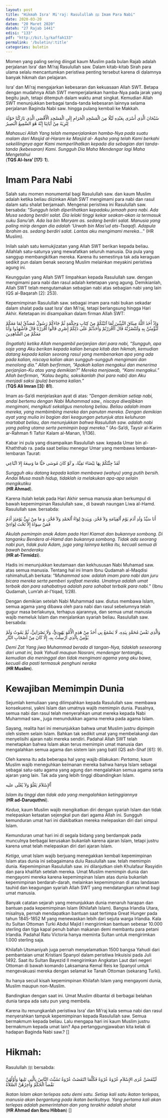 ```yaml
---
layout: post
title: "Hikmah Isra' Mi'raj: Rasulullah ﷺ Imam Para Nabi"
date: 2020-03-20
datem: "20 Maret 2020"
dateh: "27 Rajab 1441"
edisi: "133"
pdf: "http://bit.ly/kaffah133"
permalink: '/buletin/:title'
categories: buletin
---
```


Momen yang paling sering diingat kaum Muslim pada bulan Rajab adalah perjalanan Isra’ dan Mi’raj Rasulullah saw. Dalam kitab-kitab Sirah para ulama selalu mencantumkan peristiwa penting tersebut karena di dalamnya banyak hikmah dan pelajaran.

Isra’ dan Mi’raj mengajarkan kebesaran dan kekuasaan Allah SWT. Betapa dengan mudahnya Allah SWT memperjalankan hamba-Nya pada jarak yang begitu jauh, tetapi ditempuh dalam waktu amat singkat. Kemudian Allah SWT menunjukkan berbagai tanda-tanda kebesaran lainnya selama perjalanan Baginda Nabi saw. hingga pulang kembali ke Makkah.

<p class="text-right-arabic">
سُبْحَانَ الَّذِي أَسْرَى بِعَبْدِهِ لَيْلًا مِنَ الْمَسْجِدِ الْحَرَامِ إِلَى الْمَسْجِدِ الْأَقْصَى الَّذِي بَارَكْنَا حَوْلَهُ لِنُرِيَهُ مِنْ آيَاتِنَا إِنَّهُ هُوَ السَّمِيعُ الْبَصِيرُ
</p>

<p class="text-right-arti">
<i>Mahasuci Allah Yang telah memperjalankan hamba-Nya pada suatu malam dari Masjid al-Haram ke Masjid al- Aqsha yang telah Kami berkahi sekelilingnya agar Kami memperlihatkan kepada dia sebagian dari tanda-tanda (kebesaran) Kami. Sungguh Dia Maha Mendengar lagi Maha Mengetahui</i><br>
(<b>TQS Al-Isra’ [17]: 1</b>).
</p>

# Imam Para Nabi

Salah satu momen monumental bagi Rasulullah saw. dan kaum Muslim adalah ketika beliau diizinkan Allah SWT mengimami para nabi dan rasul dalam satu shalat berjamaah. Mengenai peristiwa ini Rasulullah saw. bersabda: “<i>Sungguh telah diperlihatkan kepadaku jemaah para nabi. Ada Musa sedang berdiri salat. Dia lelaki tinggi kekar seakan-akan ia termasuk suku Sanu’ah. Ada Isa bin Maryam as. sedang berdiri salat. Manusia yang paling mirip dengan dia adalah ‘Urwah bin Mas’ud ats-Tsaqafi. Adapula Ibrahim as. sedang berdiri salat. Lantas aku mengimami mereka…</i>” (HR Muslim).

Inilah salah satu kemukjizatan yang Allah SWT berikan kepada beliau. Allahlah satu-satunya yang mewafatkan seluruh manusia. Dia pula yang sanggup membangkitkan mereka. Karena itu semestinya tak ada keraguan sedikit pun dalam benak seorang Muslim melainkan meyakini peristiwa agung ini.

Keunggulan yang Allah SWT limpahkan kepada Rasulullah saw. dengan mengimami para nabi dan rasul adalah ketetapan yang agung. Demikianlah, Allah SWT telah mengutamakan sebagian nabi atas sebagian nabi yang lain (QS al-Baqarah [2]: 253).

Kepemimpinan Rasulullah saw. sebagai imam para nabi bukan sekadar dalam shalat pada saat Isra’ dan Mi’raj, tetapi berlangsung hingga Hari Akhir. Ketetapan ini disampaikan dalam firman Allah SWT:

<p class="text-right-arabic">
وَإِذْ أَخَذَ اللَّهُ مِيثَاقَ النَّبِيِّينَ لَمَا آتَيْتُكُمْ مِنْ كِتَابٍ وَحِكْمَةٍ ثُمَّ جَاءَكُمْ رَسُولٌ مُصَدِّقٌ لِمَا مَعَكُمْ لَتُؤْمِنُنَّ بِهِ وَلَتَنْصُرُنَّهُ قَالَ أَأَقْرَرْتُمْ وَأَخَذْتُمْ عَلَى ذَلِكُمْ إِصْرِي قَالُوا أَقْرَرْنَا قَالَ فَاشْهَدُوا وَأَنَا مَعَكُمْ مِنَ الشَّاهِدِينَ
</p>

<p class="text-right-arti">
<i>(Ingatlah) ketika Allah mengambil perjanjian dari para nabi, “Sungguh, apa saja yang Aku berikan kepada kalian berupa kitab dan hikmah, kemudian datang kepada kalian seorang rasul yang membenarkan apa yang ada pada kalian, niscaya kalian akan sungguh-sungguh mengimani dan menolong dia.” Allah berfirman, “Apakah kalian mengakui dan menerima perjanjian-Ku atas yang demikian?” Mereka menjawab, “Kami mengakui.” Allah berfirman, “Kalau begitu, saksikanlah (hai para nabi) dan Aku menjadi saksi (pula) bersama kalian.”</i><br>
(<b>TQS Ali Imran [3]: 81</b>).
</p>

Imam as-Sa’di menjelaskan ayat di atas: “<i>Dengan demikian setiap nabi, andai bertemu dengan Nabi Muhammad saw., niscaya diwajibkan mengimani, mengikuti sekaligus menolong beliau. Beliau adalah imam mereka, yang membimbing mereka dan panutan mereka. Dengan demikian ayat yang mulia ini bagian dari keagungan petunjuk atas keluhuran martabat beliau, dan menunjukkan bahwa Rasulullah saw. adalah nabi yang paling utama serta pemimpin bagi mereka.</i>” (As-Sa’di, Taysir al-Karim ar-Rahman fi Tafsir Kalam al-Manan, 1/136).

Kabar ini pula yang disampaikan Rasulullah saw. kepada Umar bin al-Khaththab ra. pada saat beliau menegur Umar yang membawa lembaran-lembaran Taurat:

<p class="text-right-arabic">
لَقَدْ جِئْتُكُمْ بِهَا بَيْضَاءَ نَقِيَّةً، و َلَوْ كَانَ مُوسَى حَيًّا مَا وَسِعَهُ إِلا اتِّبَاعِي
</p>

<p class="text-right-arti">
<i>Sungguh aku datang kepada kalian membawa (wahyu) yang putih bersih. Andai Musa masih hidup, tidaklah ia melakukan apa-apa selain mengikutiku</i><br>
(<b>HR Ahmad</b>).
</p>

Karena itulah kelak pada Hari Akhir semua manusia akan berkumpul di bawah kepemimpinan Rasulullah saw., di bawah naungan Liwa al-Hamd. Rasulullah saw. bersabda:

<p class="text-right-arabic">
أَنَا سَيِّدُ وَلَدِ آَدَمَ يَوْمَ اْلقِيَامَةِ وَلاَ فَخْرَ، وَبِيَدِيْ لِوَاءُ اْلحَمْدِ وَلاَ فَخْرَ، وَ مَا مِنْ نَبِيٍّ يَوْمَئِذٍ آَدَمُ فَمَنْ سِوَاهُ إِلاَّ تَحْتَ لِوَاءِيْ
</p>

<p class="text-right-arti">
<i>Akulah pemimpin anak Adam pada Hari Kiamat dan bukannya sombong. Di tanganku Bendera al-Hamd dan bukannya sombong. Tidak ada seorang nabi pun, tidak pula Adam, juga yang lainnya ketika itu, kecuali semua di bawah benderaku</i><br>
(<b>HR at-Tirmidzi</b>).
</p>

Hadis ini menunjukkan keutamaan dan kekhususan Nabi Muhamad saw. atas semua manusia. Tentang hal ini Imam Ibnu Qudamah al-Maqdisi rahimahulLah berkata: “<i>Muhammad saw. adalah imam para nabi dan juru bicara mereka serta pemberi syafaat mereka. Umatnya adalah umat terbaik dan para sahabatnya adalah para sahabat terbaik para nabi.</i>” (Ibnu Qudamah, Lum’ah al-I’tiqad, 1/28).

Dengan demikian setelah Nabi Muhammad saw. diutus membawa Islam, semua agama yang dibawa oleh para nabi dan rasul sebelumnya telah gugur masa berlakunya, terhapus ajarannya, dan semua umat manusia wajib memeluk Islam dan menjalankan syariah beliau. Rasulullah saw. bersabda:

<p class="text-right-arabic">
وَالَّذِي نَفْسُ مُحَمَّدٍ بِيَدِهِ، لَا يَسْمَعُ بِي أَحَدٌ مِنْ هَذِهِ الْأُمَّةِ يَهُودِيٌّ، وَلَا نَصْرَانِيٌّ، ثُمَّ يَمُوتُ وَلَمْ يُؤْمِنْ بِالَّذِي أُرْسِلْتُ بِهِ، إِلَّا كَانَ مِنْ أَصْحَابِ النَّارِ
</p>

<p class="text-right-arti">
<i>Demi Zat Yang jiwa Muhammad berada di tangan-Nya, tidaklah seseorang dari umat ini, baik Yahudi maupun Nasrani, mendengar tentangku, kemudian dia meninggal dan tidak mengimani agama yang aku bawa, kecuali dia pasti termasuk penghuni neraka</i><br>
(<b>HR Muslim</b>).
</p>

# Kewajiban Memimpin Dunia

Sejumlah kemuliaan yang dilimpahkan kepada Rasulullah saw. membawa konsekuensi, yakni Islam dan umatnya wajib memimpin dunia. Pasalnya, semua nabi dan rasul telah menyerahkan umat mereka kepada Nabi Muhammad saw., juga menundukkan agama mereka pada agama Islam.

Sayang, realita hari ini menunjukkan bahwa umat Muslim justru dipimpin oleh sistem selain Islam. Bahkan tak sedikit umat yang membelakangi dan menyelisihi ajaran nabi mereka sendiri. Padahal Allah SWT telah menetapkan bahwa Islam akan terus memimpin umat manusia dan mengalahkan semua agama dan sistem lain yang batil (QS ash-Shaf [61]: 9).

Oleh karena itu ada beberapa hal yang wajib dilakukan: *Pertama*, kaum Muslim wajib meneguhkan keimanan mereka bahwa hanya Islam sebagai sebagai satu-satu agama yang agung dan mengalahkan semua agama serta ajaran yang lain. Tak ada yang lebih tinggi dibandingkan Islam.

<p class="text-right-arabic">
اْلإِسْلاَمُ يَعْلُوْ وَلاَ يُعْلَى عليه
</p>

<p class="text-right-arti">
<i>Islam itu tinggi dan tidak ada yang mengalahkan ketinggiannya</i><br>
(<b>HR ad-Daruquthni</b>).
</p>

*Kedua*, kaum Muslim wajib mengikatkan diri dengan syariah Islam dan tidak melepaskan ketaatan sejengkal pun dari agama Allah ini. Sungguh kemunduran umat hari ini diakibatkan mereka melepaskan diri dari simpul Islam.

Kemunduran umat hari ini di segala bidang yang berdampak pada munculnya berbagai kerusakan bukanlah karena ajaran Islam, tetapi justru karena umat telah melepaskan diri dari ajaran Islam.

*Ketiga*, umat Islam wajib berjuang menegakkan kembali kepemimpinan Islam atas dunia ini sebagaimana dulu Rasulullah saw. telah memimpin dunia. Kepemimpinan Rasulullah saw. ini dilanjutkan oleh Khulafaur Rasyidin dan para khalifah setelah mereka. Umat Muslim memimpin dunia dan mengayomi mereka karena kepemimpinan Islam atas dunia bukanlah kepemimpinan berdarah-darah, melainkan kepemimpinan di atas landasan tauhid dan keagungan syariah Allah SWT yang mendatangkan rahmat bagi umat manusia.

Banyak catatan sejarah yang menunjukkan dunia menaruh harapan dan bantuan pada kepemimpinan Islam (Khilafah Islam). Bangsa Irlandia Utara, misalnya, pernah mendapatkan bantuan saat tertimpa Great Hunger pada tahun 1845-1852 M yang menewaskan lebih dari sejuta warga Irlandia. Kala itu Sultan Ottoman Turki Abdul Majid I mengirimkan bantuan sebesar 10.000 sterling dan tiga kapal penuh bahan makanan demi membantu para petani Irlandia. Padahal Ratu Victoria hanya meminta Sultan untuk mengirimkan 1.000 sterling saja.

Khilafah Utsmaniyah juga pernah menyelamatkan 1500 bangsa Yahudi dari pembantaian umat Kristiani Spanyol dalam peristiwa Inkuisisi pada Juli 1492. Saat itu Sultan Bayezid II mengirimkan Angkatan Laut dari negeri Ottoman di bawah komando Laksamana Kemal Reis ke Spanyol untuk mengevakuasi mereka dengan selamat ke Tanah Ottoman (sekarang Turki).

Itu hanya secuil kisah kepemimpinan Khilafah Islam yang mengayomi dunia, Muslim maupun non-Muslim.

Bandingkan dengan saat ini. Umat Muslim dibantai di berbagai belahan dunia tanpa ada satu pun yang membela.

Karena itu renungkanlah peristiwa Isra’ dan Mi’raj kala semua nabi dan rasul menyerahkan tampuk kepemimpinan kepada Rasulullah saw. Semua bermakmum kepada beliau. Lalu mengapa hari ini kaum Muslim justru bermakmum kepada umat lain? Apa pertanggungjawaban kita kelak di hadapan Baginda Nabi saw.? []

<!-- HIKMAH -->
<div class="card mt-5">
  <div class="card-header">
  <h1>Hikmah:</h1>
  </div>

  <div class="card-body">
  <p class="text-center">
  Rasulullah ﷺ  bersabda:
  </p>

  <p class="text-center-arabic">
  لَيُنْقَضَنَّ عُرَى الإِسْلاَمِ عُرْوَةً عُرْوَةً فَكُلَّمَا انْتَقَضَتْ عُرْوَةٌ تَشَبَّثَ النَّاسُ بِالَّتِى تَلِيهَا وَأَوَّلُهُنَّ نَقْضاً الْحُكْمُ وَآخِرُهُنَّ الصَّلاَةُ
  </p>

  <p class="text-center">
  <i>Ikatan Islam akan terlepas satu demi satu. Setiap kali satu ikatan terlepas, manusia akan bergantung pada ikatan berikutnya. Yang pertama kali akan terlepas adalah pemerintahan dan yang terakhir adalah shalat</i><br>
  (<b>HR Ahmad dan Ibnu Hibban</b>) []
  </p>
  </div>
</div>
<!-- END HIKMAH -->
